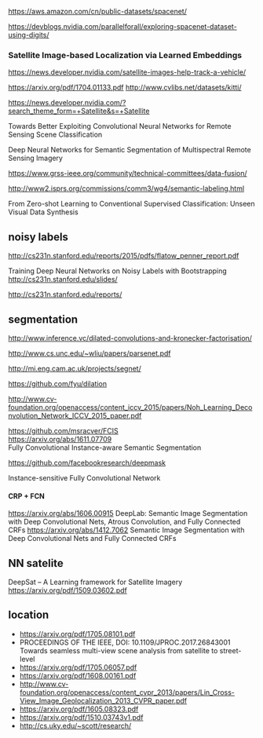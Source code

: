 https://aws.amazon.com/cn/public-datasets/spacenet/

https://devblogs.nvidia.com/parallelforall/exploring-spacenet-dataset-using-digits/

### Satellite Image-based Localization via Learned Embeddings
https://news.developer.nvidia.com/satellite-images-help-track-a-vehicle/

https://arxiv.org/pdf/1704.01133.pdf
http://www.cvlibs.net/datasets/kitti/


https://news.developer.nvidia.com/?search_theme_form=+Satellite&s=+Satellite


Towards Better Exploiting Convolutional Neural Networks for Remote Sensing Scene Classification

Deep Neural Networks for Semantic Segmentation of Multispectral Remote Sensing Imagery

https://www.grss-ieee.org/community/technical-committees/data-fusion/

http://www2.isprs.org/commissions/comm3/wg4/semantic-labeling.html

From Zero-shot Learning to Conventional Supervised Classification: Unseen Visual Data Synthesis


## noisy labels
http://cs231n.stanford.edu/reports/2015/pdfs/flatow_penner_report.pdf

Training Deep Neural Networks on Noisy Labels with Bootstrapping
http://cs231n.stanford.edu/slides/

http://cs231n.stanford.edu/reports/


## segmentation
http://www.inference.vc/dilated-convolutions-and-kronecker-factorisation/

http://www.cs.unc.edu/~wliu/papers/parsenet.pdf

http://mi.eng.cam.ac.uk/projects/segnet/

https://github.com/fyu/dilation

http://www.cv-foundation.org/openaccess/content_iccv_2015/papers/Noh_Learning_Deconvolution_Network_ICCV_2015_paper.pdf

https://github.com/msracver/FCIS   
https://arxiv.org/abs/1611.07709  
Fully Convolutional Instance-aware Semantic Segmentation

https://github.com/facebookresearch/deepmask

Instance-sensitive Fully Convolutional Network

#### CRP + FCN
https://arxiv.org/abs/1606.00915 DeepLab: Semantic Image Segmentation with Deep Convolutional Nets, Atrous Convolution, and Fully Connected CRFs
https://arxiv.org/abs/1412.7062 Semantic Image Segmentation with Deep Convolutional Nets and Fully Connected CRFs

## NN satelite
DeepSat – A Learning framework for Satellite Imagery  https://arxiv.org/pdf/1509.03602.pdf

## location
* https://arxiv.org/pdf/1705.08101.pdf 
* PROCEEDINGS OF THE IEEE, DOI: 10.1109/JPROC.2017.26843001 Towards seamless multi-view scene analysis from satellite to street-level
* https://arxiv.org/pdf/1705.06057.pdf 
* https://arxiv.org/pdf/1608.00161.pdf
* http://www.cv-foundation.org/openaccess/content_cvpr_2013/papers/Lin_Cross-View_Image_Geolocalization_2013_CVPR_paper.pdf
* https://arxiv.org/pdf/1605.08323.pdf
* https://arxiv.org/pdf/1510.03743v1.pdf
* http://cs.uky.edu/~scott/research/


